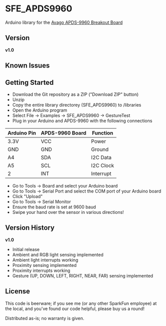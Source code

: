 SFE_APDS9960
==============

Arduino library for the [Avago APDS-9960 Breakout Board](https://www.sparkfun.com/products/12787)

Version
-------

**v1.0**

Known Issues
------------

Getting Started
---------------

* Download the Git repository as a ZIP ("Download ZIP" button)
* Unzip
* Copy the entire library directorey (SFE_APDS9960) to <Arduino installation directory>/libraries
* Open the Arduino program
* Select File -> Examples -> SFE_APDS9960 -> GestureTest
* Plug in your Arduino and APDS-9960 with the following connections

| Arduino Pin | APDS-9960 Board | Function |
|---|---|---| 
| 3.3V | VCC | Power |
| GND | GND | Ground |
| A4 | SDA | I2C Data |
| A5 | SCL | I2C Clock |
| 2 | INT | Interrupt |

* Go to Tools -> Board and select your Arduino board
* Go to Tools -> Serial Port and select the COM port of your Arduino board
* Click "Upload"
* Go to Tools -> Serial Monitor
* Ensure the baud rate is set at 9600 baud
* Swipe your hand over the sensor in various directions!

Version History
---------------

**v1.0**

* Initial release
* Ambient and RGB light sensing implemented
* Ambient light interrupts working
* Proximity sensing implemented
* Proximity interrupts working
* Gesture (UP, DOWN, LEFT, RIGHT, NEAR, FAR) sensing implemented

License
-------

This code is beerware; if you see me (or any other SparkFun employee) at the local, and you've found our code helpful, please buy us a round!

Distributed as-is; no warranty is given.